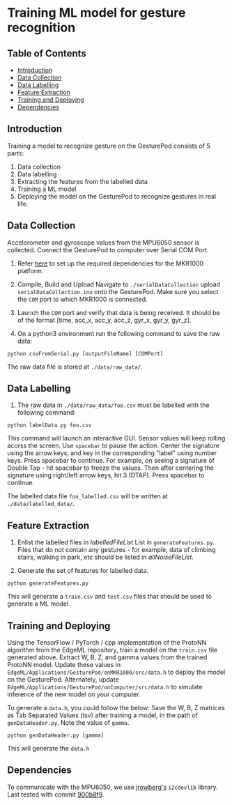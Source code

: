 Training ML model for gesture recognition
=========================

## Table of Contents

- [Introduction](#intro)
- [Data Collection](#data-dollection)
- [Data Labelling](#data-labelling)
- [Feature Extraction](#feature-extraction)
- [Training and Deploying](#train-deploy)
- [Dependencies](#dependencies)


## Introduction

Training a model to recognize gesture on the GesturePod consists of 5 parts:

1. Data collection
2. Data labelling
3. Extracting the features from the labelled data
4. Training a ML model
5. Deploying the model on the GesturePod to recognize gestures in real life.


## Data Collection

Accelorometer and gyroscope values from the MPU6050 sensor is collected. 
Connect the GesturePod to computer over Serial COM Port.

1. Refer
   [here](https://github.com/microsoft/EdgeML/blob/master/Applications/GesturePod/onMKR1000/README.md#quick-start)
to set up the required dependencies for the MKR1000 platform.
		
2. Compile, Build and Upload
	Navigate to `./serialDataCollection` upload `serialDataCollection.ino` onto the GesturePod.
	Make sure you select the ```COM``` port to which MKR1000 is connected.
	
3. Launch the ```COM``` port and verify that data is being received. It should be of the format 
[time, acc_x, acc_y, acc_z, gyr_x, gyr_y, gyr_z].

4. On a python3 environment run the following command to save the raw data: 
```
python csvFromSerial.py [outputFileName] [COMPort]
``` 
The raw data file is stored at `./data/raw_data/`.


## Data Labelling

1. The raw data in `./data/raw_data/foo.csv` must be labelled with the following command:
```
python labelData.py foo.csv
```
This command will launch an interactive GUI. Sensor values will keep rolling
acorss the screen. Use `spacebar` to pause the action. Center the signature
using the arrow keys, and key in the corresponding "label" using number keys.
Press spacebar to continue. For example, on seeing a signature of Double Tap -
hit spacebar to freeze the values. Then after centering the signature using
right/left arrow keys, hit 3 (DTAP). Press spacebar to continue.

The labelled data file `foo_labelled.csv` will be written at `./data/labelled_data/`.  


## Feature Extraction

1. Enlist the labelled files in *labelledFileList* List in
   `generateFeatures.py`. Files that do not contain any gestures - for example,
data of climbing stairs, walking in park, etc should be listed in
*allNoiseFileList*.

2. Generate the set of features for labelled data. 
```
python generateFeatures.py
```
This will generate a `train.csv` and `test.csv` files that should be used to generate a ML model.

## Training and Deploying
Using the TensorFlow / PyTorch / cpp implementation of the ProtoNN algorithm from the EdgeML repository, train a
model on the ```train.csv``` file generated above.  Extract W, B, Z, and gamma
values from the trained ProtoNN model. Update these values in
```EdgeML/Applications/GesturePod/onMKR1000/src/data.h``` to deploy the model on
the GesturePod. Alternately, update
```EdgeML/Applications/GesturePod/onComputer/src/data.h``` to simulate inference
of the new model on your computer.

To generate a `data.h`, you could follow the below: 
Save the W, B, Z matrices as Tab Separated Values (tsv) after training a model, in the path of `genDataHeader.py`.
Note the value of `gamma`.
```
python genDataHeader.py [gamma]
```
This will generate the `data.h`

## Dependencies
To communicate with the MPU6050, we use [jrowberg's](https://github.com/jrowberg/i2cdevlib) ```i2cdevlib``` library.  Last tested with commit [900b8f9](https://github.com/jrowberg/i2cdevlib/tree/900b8f959e9fa5c3126e0301f8a61d45a4ea99cc).
